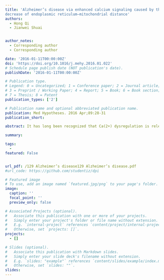 ```yaml
---
title: 'Alzheimer’s disease via enhanced calcium signaling caused by the
decrease of endoplasmic reticulum–mitochondrial distance'
authors:
  - Hong Qi
  - Jianwei Shuai


author_notes:  
  - Corresponding author
  - Corresponding author

date: '2016-01-11T00:00:00Z'
doi: 'https://doi.org/10.1016/j.mehy.2016.01.022'
# Schedule page publish date (NOT publication's date).
publishDate: '2016-01-11T00:00:00Z'

# Publication type.
# Legend: 0 = Uncategorized; 1 = Conference paper; 2 = Journal article;
# 3 = Preprint / Working Paper; 4 = Report; 5 = Book; 6 = Book section;
# 7 = Thesis; 8 = Patent
publication_types: ['2']

# Publication name and optional abbreviated publication name.
publication: Med Hypotheses. 2016 Apr;89:28-31
publication_short: 

abstract: It has long been recognized that Ca(2+) dysregulation is relevant to the initiation of Alzheimer's disease (AD), and most recent works have suggested that increased cross-talk between endoplasmic reticulum (ER) and mitochondria plays an important role in the pathogenesis of the disease. However, the detailed mechanism involved has not been fully elucidated. Owing to its importance in the regulation of Ca(2+) signaling, ER-mitochondrial distance in the neurons is tightly controlled in the physiological conditions. When the distance is decreased, Ca(2+) overload occurs both in the cytosol and mitochondria. The cytosolic Ca(2+) overload can (1) hyperactivate Ca(2+)-dependent enzymes, which in turn regulate activities of pro-apoptotic BCL-2 family proteins, causing mitochondrial outer membrane permeabilization and thereby resulting in the release of cytochrome c to activate caspase-3; (2) indirectly activate caspase-3 through the activation of caspase-12; and (3) promote the production and aggregation of β-amyloid. The three pathways eventually trigger neuronal apoptotic cell death. The mitochondrial Ca(2+) overload can lead to increased generation of reactive oxygen species, inducing the opening of the mitochondrial permeability transition pore and ultimately causing neuronal apoptotic and necrotic cell death. The resultant death of neurons which are responsible for memory and cognition would contribute to the pathogenesis of AD. Therefore, we propose that the reduction in the distance between ER and mitochondria may be implicated in AD pathology by enhanced Ca(2+) signaling, which provides a more complete picture of the Ca(2+) hypothesis of AD

summary: 

tags:
  - 
featured: False


url_pdf: /129 Alzheimer’s disease129 Alzheimer’s disease.pdf
#url_code: https://github.com/studentiz/dpi

# Featured image
# To use, add an image named `featured.jpg/png` to your page's folder.
image:
  caption: ''
  focal_point: ''
  preview_only: false

# Associated Projects (optional).
#   Associate this publication with one or more of your projects.
#   Simply enter your project's folder or file name without extension.
#   E.g. `internal-project` references `content/project/internal-project/index.md`.
#   Otherwise, set `projects: []`.
projects:
  - []

# Slides (optional).
#   Associate this publication with Markdown slides.
#   Simply enter your slide deck's filename without extension.
#   E.g. `slides: "example"` references `content/slides/example/index.md`.
#   Otherwise, set `slides: ""`.
slides:
---
```



